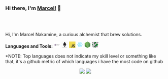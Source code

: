 ### Hi there, I'm [Marcel!](https://marcel.nakamine.com.br) 👋

<br />
<br />

Hi, I'm Marcel Nakamine, a curious alchemist that brew solutions.

<!--
- 🔭 I’m currently working on [renderless-components](https://github.com/timelessco/renderless-components)
- 🌱 I’m currently learning Blockchain development
- 👯 I’m looking to collaborate on [Github Readme Stats](https://github.com/anuraghazra/github-readme-stats)
- 💬 Ask me about anything [here](https://github.com/anuraghazra/anuraghazra/issues)
-->

**Languages and Tools:**
<code><img height="20" src="https://raw.githubusercontent.com/github/explore/d106aa3f6fa091ab80ab5c8cf0d931baff3caaea/topics/elixir/elixir.png"></code>
<code><img height="20" src="https://raw.githubusercontent.com/github/explore/80688e429a7d4ef2fca1e82350fe8e3517d3494d/topics/ethereum/ethereum.png"></code>
<code><img height="20" src="https://raw.githubusercontent.com/github/explore/80688e429a7d4ef2fca1e82350fe8e3517d3494d/topics/javascript/javascript.png"></code>
<code><img height="20" src="https://raw.githubusercontent.com/github/explore/80688e429a7d4ef2fca1e82350fe8e3517d3494d/topics/react/react.png"></code>
<code><img height="20" src="https://raw.githubusercontent.com/github/explore/80688e429a7d4ef2fca1e82350fe8e3517d3494d/topics/nodejs/nodejs.png"></code>
<code><img height="20" src="https://raw.githubusercontent.com/github/explore/80688e429a7d4ef2fca1e82350fe8e3517d3494d/topics/vim/vim.png"></code>

*NOTE: Top languages does not indicate my skill level or something like that, it's a github metric of which languages i have the most code on github

<div align=center>
    <img align=top align="center" src="https://github-readme-stats-amber-gamma.vercel.app/api?username=marcelnakamine&count_private=true&theme=gruvbox" />
    <img align=top align="center" src="https://github-readme-stats.vercel.app/api/top-langs/?username=marcelnakamine&count_private=true&theme=gruvbox&hide=css,javascript,vue,html,c" />
</div>

<!--
[![marcelnakamine's wakatime stats](https://github-readme-stats-amber-gamma.vercel.app/api/wakatime?username=marcelnakamine)](https://github.com/anuraghazra/github-readme-stats)
-->
